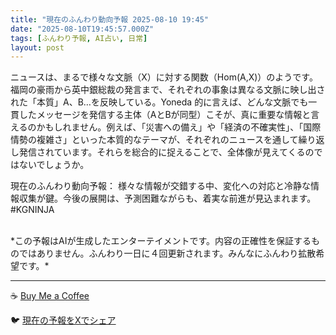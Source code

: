 ```yaml
---
title: "現在のふんわり動向予報 2025-08-10 19:45"
date: "2025-08-10T19:45:57.000Z"
tags: [ふんわり予報, AI占い, 日常]
layout: post
---
```


ニュースは、まるで様々な文脈（X）に対する関数（Hom(A,X)）のようです。福岡の豪雨から英中銀総裁の発言まで、それぞれの事象は異なる文脈に映し出された「本質」A、B…を反映している。Yoneda 的に言えば、どんな文脈でも一貫したメッセージを発信する主体（AとBが同型）こそが、真に重要な情報と言えるのかもしれません。例えば、「災害への備え」や「経済の不確実性」、「国際情勢の複雑さ」といった本質的なテーマが、それぞれのニュースを通して繰り返し発信されています。それらを総合的に捉えることで、全体像が見えてくるのではないでしょうか。


現在のふんわり動向予報：
様々な情報が交錯する中、変化への対応と冷静な情報収集が鍵。今後の展開は、予測困難ながらも、着実な前進が見込まれます。#KGNINJA

<br>
*この予報はAIが生成したエンターテイメントです。内容の正確性を保証するものではありません。ふんわり一日に４回更新されます。みんなにふんわり拡散希望です。*

---
☕️ [Buy Me a Coffee](https://www.buymeacoffee.com/kgninja)

🐦 [現在の予報をXでシェア](https://twitter.com/intent/tweet?text=%E7%8F%BE%E5%9C%A8%E3%81%AE%E3%81%B5%E3%82%93%E3%82%8F%E3%82%8A%E4%BA%88%E5%A0%B1%3A%20%E3%80%8C%E3%83%8B%E3%83%A5%E3%83%BC%E3%82%B9%E3%81%AF%E3%80%81%E3%81%BE%E3%82%8B%E3%81%A7%E6%A7%98%E3%80%85%E3%81%AA%E6%96%87%E8%84%88%EF%BC%88X%EF%BC%89%E3%81%AB%E5%AF%BE%E3%81%99%E3%82%8B%E9%96%A2%E6%95%B0%EF%BC%88Hom(A%2CX)%EF%BC%89%E3%81%AE%E3%82%88%E3%81%86%E3%81%A7%E3%81%99%E3%80%82%E3%80%8D%23KGNINJA%20%E7%B6%9A%E3%81%8D%E3%81%AF%E3%83%96%E3%83%AD%E3%82%B0%E3%81%A7%EF%BC%81%F0%9F%91%87&url=https%3A%2F%2Fkg-ninja.github.io%2FFunwariyoso%2F)
